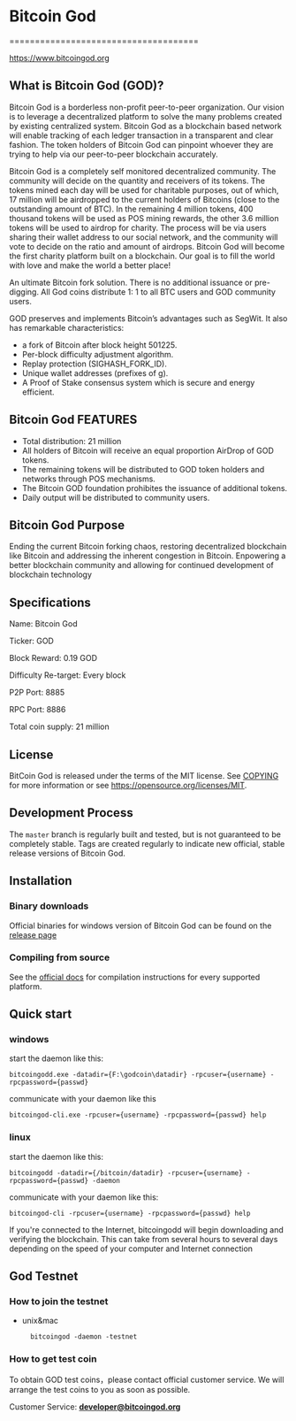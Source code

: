 # ﻿﻿﻿﻿﻿﻿﻿﻿﻿﻿﻿﻿﻿﻿﻿Bitcoin ﻿﻿﻿﻿﻿﻿﻿﻿﻿﻿﻿God
=====================================

https://www.bitcoingod.org

## What is Bitcoin God (GOD)?

Bitcoin God is a borderless non-profit peer-to-peer organization. Our vision is to leverage a decentralized platform to solve the many problems created by existing centralized system. Bitcoin God as a blockchain based network will enable tracking of each ledger transaction in a transparent and clear fashion. The token holders of Bitcoin God can pinpoint whoever they are trying to help via our peer-to-peer blockchain accurately.

Bitcoin God is a completely self monitored decentralized community. The community will decide on the quantity and receivers of its tokens. The tokens mined each day will be used for charitable purposes, out of which, 17 million will be airdropped to the current holders of Bitcoins (close to the outstanding amount of BTC).  In the remaining 4 million tokens, 400 thousand tokens will be used as POS mining rewards, the other 3.6 million tokens will be used to airdrop for charity. The process will be via users sharing their wallet address to our social network, and the community will vote to decide on the ratio and amount of airdrops. Bitcoin God will become the first charity platform built on a blockchain. Our goal is to fill the world with love and make the world a better place!

An ultimate Bitcoin fork solution. There is no additional issuance or pre-digging. All God coins distribute 1: 1 to all BTC users and GOD community users. 

GOD preserves and implements Bitcoin’s advantages such as SegWit. It also has remarkable characteristics:

- a fork of Bitcoin after block height 501225.
- Per-block difficulty adjustment algorithm.
- Replay protection (SIGHASH_FORK_ID).
- Unique wallet addresses (prefixes of g).
- A Proof of Stake consensus system which is secure and energy efficient.

## Bitcoin God FEATURES

- Total distribution: 21 million
- All holders of Bitcoin will receive an equal proportion AirDrop of GOD tokens.
- The remaining tokens will be distributed to GOD token holders and networks through POS mechanisms.
- The Bitcoin GOD foundation prohibites the issuance of additional tokens.
- Daily output will be distributed to community users.


## Bitcoin God Purpose

Ending the current Bitcoin forking chaos, restoring decentralized blockchain like Bitcoin and addressing the inherent congestion in Bitcoin. Enpowering a better blockchain community and allowing for continued development of blockchain technology

## Specifications

Name: Bitcoin God

Ticker: GOD

Block Reward: 0.19 GOD

Difficulty Re-target: Every block

P2P Port: 8885

RPC Port: 8886

Total coin supply: 21 million

## License


BitCoin God is released under the terms of the MIT license. See [COPYING](COPYING) for more
information or see https://opensource.org/licenses/MIT. 

## Development Process


The `master` branch is regularly built and tested, but is not guaranteed to be
completely stable. Tags are created
regularly to indicate new official, stable release versions of Bitcoin God.

## Installation


### Binary downloads
Official binaries for windows version of Bitcoin God can be found on the [release page](https://github.com/BitcoinGod/BitcoinGod/releases/download/v0.1.5.0/bitcoingod-v0.1.5.0-binary-win64.zip) 

### Compiling from source
See the [official docs](https://github.com/BitcoinGod/BitcoinGod/blob/master/INSTALL.md) for compilation instructions for every supported platform.

## Quick start

### windows 

start the daemon like this:

```bitcoingodd.exe -datadir={F:\godcoin\datadir} -rpcuser={username} -rpcpassword={passwd}```

communicate with your daemon like this

```bitcoingod-cli.exe -rpcuser={username} -rpcpassword={passwd} help ```

### linux

start the daemon like this:

```bitcoingodd -datadir={/bitcoin/datadir} -rpcuser={username} -rpcpassword={passwd} -daemon ```

communicate with your daemon like this:

```bitcoingod-cli -rpcuser={username} -rpcpassword={passwd} help ```
 
If you're connected to the Internet, bitcoingodd will begin downloading and verifying
the blockchain. This can take from several hours to several days depending on the 
speed of your computer and Internet connection  

## God Testnet
### How to join the testnet
- unix&mac

		bitcoingod -daemon -testnet

### How to get test coin

To obtain GOD test coins，please contact official customer service. We will arrange the test coins to you as soon as possible.

Customer Service: **developer@bitcoingod.org**
